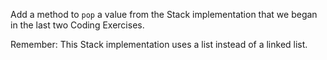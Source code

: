 Add a method to `pop` a value from the Stack implementation that we began in the last two Coding Exercises.

Remember: This Stack implementation uses a list instead of a linked list.